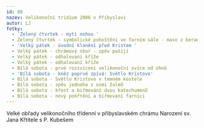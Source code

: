 ```yaml
---
id: 80
nazev: Velikonoční tridium 2006 v Přibyslavi
autor: LJ
fotky:
  - 'Zelený čtvrtek - mytí nohou '
  - Zelený čtvrtek - symbolické pohoštění ve farním sále - maso z berana
  - 'Velký pátek - úvodní klanění před Kristem '
  - Velký pátek - chrámový sbor - zpěv pašijí
  - Velký pátek - odhalovaní kříže
  - Velký pátek - odhalovaní kříže
  - Bílá sobota - prvé rozsvícení velikonoční svíce od ohně
  - 'Bílá sobota - kněz poprvé zpívá: Světlo Kristovo'
  - Bílá sobota - Světlo Kristovo v temném kostele
  - Bílá sobota - zpěv jednoho z osmi žalmů
  - Bílá sobota - křest a biřmování dvou katechumenů
  - Bílá sobota - nový pokřtění a biřmovaní farníci
---
```

Velké obřady velikonočního třídenní v přibyslavském chrámu Narození sv. Jana Křtitele s P. Kubešem 
